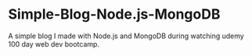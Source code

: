 # Simple-Blog-Node.js-MongoDB
A simple blog I made with Node.js and MongoDB during watching udemy 100 day web dev bootcamp.
